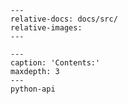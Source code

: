 <!-- include contents from the root readme -->

```{include} ../../README.md
---
relative-docs: docs/src/
relative-images:
---
```

```{toctree}
---
caption: 'Contents:'
maxdepth: 3
---
python-api
```